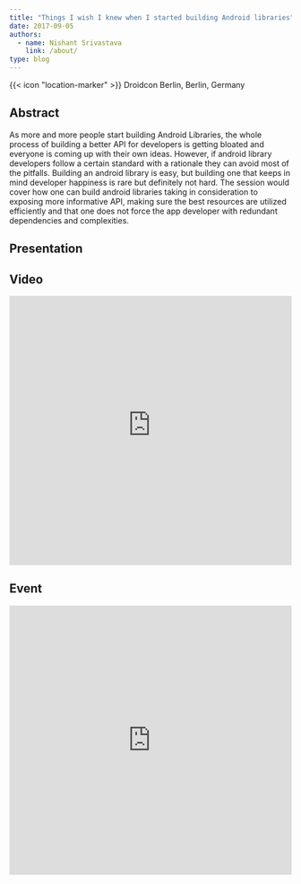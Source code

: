 ```yaml
---
title: "Things I wish I knew when I started building Android libraries"
date: 2017-09-05
authors:
  - name: Nishant Srivastava
    link: /about/
type: blog
---
```


{{< icon "location-marker" >}} Droidcon Berlin, Berlin, Germany

<!--more-->

## Abstract

As more and more people start building Android Libraries, the whole process of building a better API for developers is getting bloated and everyone is coming up with their own ideas. However, if android library developers follow a certain standard with a rationale they can avoid most of the pitfalls. Building an android library is easy, but building one that keeps in mind developer happiness is rare but definitely not hard. The session would cover how one can build android libraries taking in consideration to exposing more informative API, making sure the best resources are utilized efficiently and that one does not force the app developer with redundant dependencies and complexities.

## Presentation

<script async class="speakerdeck-embed" data-id="339e131bc56c426bb6f247d81d1de282" data-ratio="1.77777777777778" src="//speakerdeck.com/assets/embed.js"></script>

## Video

<iframe width="100%" height="480" src="https://www.youtube-nocookie.com/embed/RAZEIrmtUPo" frameborder="0" allow="accelerometer; autoplay; encrypted-media; gyroscope; picture-in-picture" allowfullscreen></iframe>

## Event

<iframe src="https://web.archive.org/web/20180824191626/https://berlin2017.droidcon.cod.newthinking.net/sessions/things-i-wish-i-knew-when-i-started-building-android-sdklibraries" frameborder="0" width="100%" height="480" allowfullscreen="true" mozallowfullscreen="true" webkitallowfullscreen="true"></iframe>
